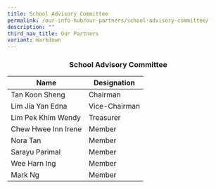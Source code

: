 ```yaml
---
title: School Advisory Committee
permalink: /our-info-hub/our-partners/school-advisory-committee/
description: ""
third_nav_title: Our Partners
variant: markdown
---
```

### <center>School Advisory Committee

| Name | Designation |
| -------- | -------- |
| Tan Koon Sheng     | Chairman     |
| Lim Jia Yan Edna     | Vice-Chairman     |
| Lim Pek Khim Wendy     | Treasurer     |
| Chew Hwee Inn Irene     | Member     |
| Nora Tan     | Member     |
| Sarayu Parimal     | Member    |
| Wee Harn Ing     | Member     |
| Mark Ng     | Member     |
</center>